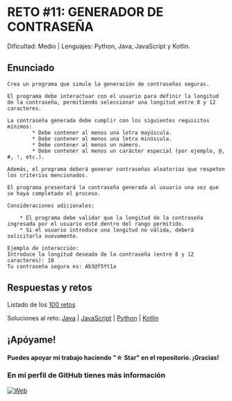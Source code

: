 # RETO #11: GENERADOR DE CONTRASEÑA
Dificultad: Medio | Lenguajes: Python, Java, JavaScript y Kotlin.

## Enunciado

```
Crea un programa que simule la generación de contraseñas seguras.

El programa debe interactuar con el usuario para definir la longitud de la contraseña, permitiendo seleccionar una longitud entre 8 y 12 caracteres.

La contraseña generada debe cumplir con los siguientes requisitos mínimos:
        * Debe contener al menos una letra mayúscula.
        * Debe contener al menos una letra minúscula.
        * Debe contener al menos un número.
        * Debe contener al menos un carácter especial (por ejemplo, @, #, !, etc.).

Además, el programa deberá generar contraseñas aleatorias que respeten los criterios mencionados.

El programa presentará la contraseña generada al usuario una vez que se haya completado el proceso.

Consideraciones adicionales:

    * El programa debe validar que la longitud de la contraseña ingresada por el usuario esté dentro del rango permitido.
    * Si el usuario introduce una longitud no válida, deberá solicitarla nuevamente.

Ejemplo de interacción:
Introduce la longitud deseada de la contraseña (entre 8 y 12 caracteres): 10
Tu contraseña segura es: Ab3@f5Yt1a
```

## Respuestas y retos
Listado de los [100 retos](/README.md)

Soluciones al reto: 
[Java](/RETOS/Reto11/Reto11.java) | 
[JavaScript](/RETOS/Reto11/Reto11.js) | 
[Python](/RETOS/Reto11/Reto11.py) |
[Kotlin](/RETOS/Reto11/Reto11.kt)



## ¡Apóyame! 
#### Puedes apoyar mi trabajo haciendo "☆ Star" en el repositorio. ¡Gracias!

### En mi perfil de GitHub tienes más información

[![Web](https://img.shields.io/badge/GitHub-breativo-14a1f0?style=for-the-badge&logo=github&logoColor=white&labelColor=101010)](https://github.com/breativo)
